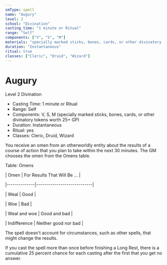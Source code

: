 ```yaml
---
smType: spell
name: "Augury"
level: 2
school: "Divination"
casting_time: "1 minute or Ritual"
range: "Self"
components: ["V", "S", "M"]
materials: "specially marked sticks, bones, cards, or other divinatory tokens worth 25+ GP"
duration: "Instantaneous"
ritual: true
classes: ["Cleric", "Druid", "Wizard"]
---
```


# Augury
Level 2 Divination

- Casting Time: 1 minute or Ritual
- Range: Self
- Components: V, S, M (specially marked sticks, bones, cards, or other divinatory tokens worth 25+ GP)
- Duration: Instantaneous
- Ritual: yes
- Classes: Cleric, Druid, Wizard

You receive an omen from an otherworldly entity about the results of a course of action that you plan to take within the next 30 minutes. The GM chooses the omen from the Omens table.

Table: Omens

| Omen         | For Results That Will Be … |

|--------------|----------------------------|

| Weal         | Good                       |

| Woe          | Bad                        |

| Weal and woe | Good and bad               |

| Indifference | Neither good nor bad       |

The spell doesn't account for circumstances, such as other spells, that might change the results.

If you cast the spell more than once before finishing a Long Rest, there is a cumulative 25 percent chance for each casting after the first that you get no answer.
